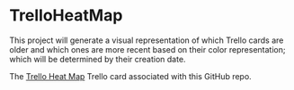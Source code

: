 # TrelloHeatMap
This project will generate a visual representation of which Trello cards are older and which ones are more recent based on their color representation; which will be determined by their creation date.

The [Trello Heat Map](https://trello.com/c/kUT82Vto/903-trello-heat-map) Trello card associated with this GitHub repo.
